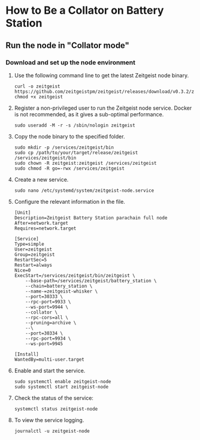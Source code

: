 # How to Be a Collator on Battery Station

## Run the node in "Collator mode"

### Download and set up the node environment

1. Use the following command line to get the latest Zeitgeist node binary.

   ```
   curl -o zeitgeist https://github.com/zeitgeistpm/zeitgeist/releases/download/v0.3.2/zeitgeist_parachain
   chmod +x zeitgeist
   ```

1. Register a non-privileged user to run the Zeitgeist node service. Docker is not recommended, as it gives a sub-optimal performance.

   ```
   sudo useradd -M -r -s /sbin/nologin zeitgeist
   ```

1. Copy the node binary to the specified folder.

   ```
   sudo mkdir -p /services/zeitgeist/bin
   sudo cp /path/to/your/target/release/zeitgeist /services/zeitgeist/bin
   sudo chown -R zeitgeist:zeitgeist /services/zeitgeist
   sudo chmod -R go=-rwx /services/zeitgeist
   ```

1. Create a new service.

   ```
   sudo nano /etc/systemd/system/zeitgeist-node.service
   ```

1. Configure the relevant information in the file.

   ```
   [Unit]
   Description=Zeitgeist Battery Station parachain full node
   After=network.target
   Requires=network.target

   [Service]
   Type=simple
   User=zeitgeist
   Group=zeitgeist
   RestartSec=5
   Restart=always
   Nice=0
   ExecStart=/services/zeitgeist/bin/zeitgeist \
       --base-path=/services/zeitgeist/battery_station \
       --chain=battery_station \
       --name-=zeitgeist-whisker \
       --port=30333 \
       --rpc-port=9933 \
       --ws-port=9944 \
       --collator \
       --rpc-cors=all \
       --pruning=archive \
       --\
       --port=30334 \
       --rpc-port=9934 \
       --ws-port=9945

   [Install]
   WantedBy=multi-user.target
   ```

1. Enable and start the service.

   ```
   sudo systemctl enable zeitgeist-node
   sudo systemctl start zeitgeist-node
   ```

1. Check the status of the service:

   `systemctl status zeitgeist-node`

1. To view the service logging.

   `journalctl -u zeitgeist-node`
